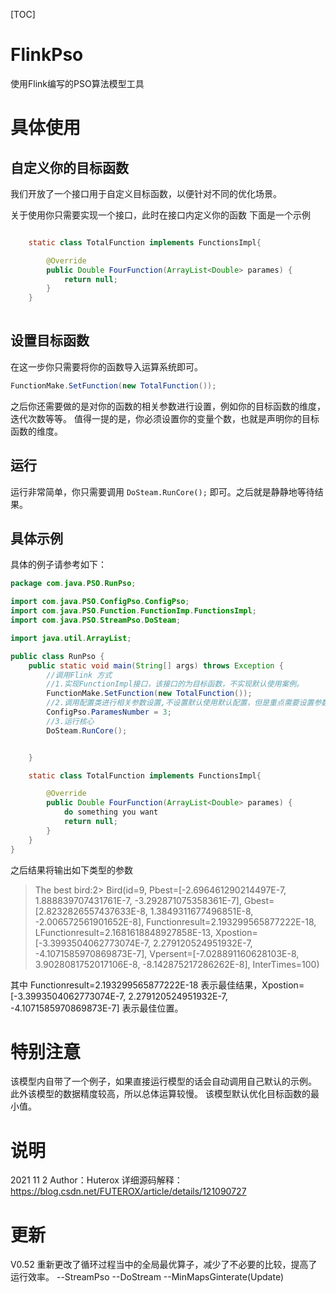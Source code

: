 [TOC]
# FlinkPso
使用Flink编写的PSO算法模型工具

# 具体使用

## 自定义你的目标函数

我们开放了一个接口用于自定义目标函数，以便针对不同的优化场景。

关于使用你只需要实现一个接口，此时在接口内定义你的函数
下面是一个示例
```java

    static class TotalFunction implements FunctionsImpl{

        @Override
        public Double FourFunction(ArrayList<Double> parames) {
            return null;
        }
    }
    
```    
## 设置目标函数
在这一步你只需要将你的函数导入运算系统即可。
```java
FunctionMake.SetFunction(new TotalFunction());
```
之后你还需要做的是对你的函数的相关参数进行设置，例如你的目标函数的维度，迭代次数等等。
值得一提的是，你必须设置你的变量个数，也就是声明你的目标函数的维度。

## 运行
运行非常简单，你只需要调用 `DoSteam.RunCore();` 即可。之后就是静静地等待结果。
## 具体示例

具体的例子请参考如下：

```java
package com.java.PSO.RunPso;

import com.java.PSO.ConfigPso.ConfigPso;
import com.java.PSO.Function.FunctionImp.FunctionsImpl;
import com.java.PSO.StreamPso.DoSteam;

import java.util.ArrayList;

public class RunPso {
    public static void main(String[] args) throws Exception {
        //调用Flink 方式
        //1.实现FunctionImpl接口，该接口的为目标函数，不实现默认使用案例。
        FunctionMake.SetFunction(new TotalFunction());
        //2.调用配置类进行相关参数设置,不设置默认使用默认配置，但是重点需要设置参数个数
        ConfigPso.ParamesNumber = 3;
        //3.运行核心
        DoSteam.RunCore();


    }

    static class TotalFunction implements FunctionsImpl{

        @Override
        public Double FourFunction(ArrayList<Double> parames) {
            do something you want
            return null;
        }
    }
}
```
之后结果将输出如下类型的参数
> The best bird:2> Bird(id=9, Pbest=[-2.696461290214497E-7, 1.888839707431761E-7, -3.292871075358361E-7], Gbest=[2.8232826557437633E-8, 1.3849311677496851E-8, -2.006572561901652E-8], Functionresult=2.193299565877222E-18, LFunctionresult=2.1681618848927858E-13, Xpostion=[-3.3993504062773074E-7, 2.279120524951932E-7, -4.1071585970869873E-7], Vpersent=[-7.028891160628103E-8, 3.9028081752017106E-8, -8.142875217286262E-8], InterTimes=100)



其中 Functionresult=2.193299565877222E-18 表示最佳结果，Xpostion=[-3.3993504062773074E-7, 2.279120524951932E-7, -4.1071585970869873E-7] 表示最佳位置。


# 特别注意
该模型内自带了一个例子，如果直接运行模型的话会自动调用自己默认的示例。
此外该模型的数据精度较高，所以总体运算较慢。
该模型默认优化目标函数的最小值。

# 说明
2021 11 2 
Author：Huterox
详细源码解释：https://blog.csdn.net/FUTEROX/article/details/121090727

# 更新
V0.52 重新更改了循环过程当中的全局最优算子，减少了不必要的比较，提高了运行效率。
    --StreamPso
        --DoStream
            --MinMapsGinterate(Update)


